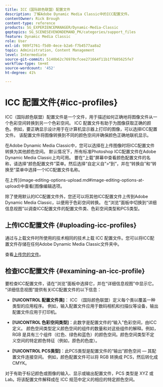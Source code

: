 ```yaml
---
title: ICC（国际颜色联盟）配置文件
description: 了解Adobe Dynamic Media Classic中的ICC配置文件。
contentOwner: Rick Brough
content-type: reference
products: SG_EXPERIENCEMANAGER/Dynamic-Media-Classic
geptopics: SG_SCENESEVENONDEMAND_PK/categories/support_files
feature: Dynamic Media Classic
role: User
exl-id: 989f2761-f5d0-4ece-b2a6-f7b4577aa8a2
topic: Administration, Content Management
level: Intermediate
source-git-commit: 5140b62c76970cfcee271664f11b1ff605625fe7
workflow-type: tm+mt
source-wordcount: '452'
ht-degree: 41%

---
```


# ICC 配置文件{#icc-profiles}

ICC（国际颜色联盟）配置文件是一个文件，用于描述如何正确地将图像文件从一个色彩空间转换到另一个色彩空间。 ICC 配置文件有助于为图像获取正确的颜色。例如，要正确显示设计用于在计算机显示器上打印的图像，可以选择ICC配置文件。 该配置文件将图像转换到不同的颜色空间并确保颜色正确地联机显示。

在Adobe Dynamic Media Classic中，您可以选择在上传图像时将ICC配置文件转换为其他颜色空间。 默认情况下，所有标准Photoshop ICC配置文件在Adobe Dynamic Media Classic上均可用。 要在“上载”屏幕中查看颜色配置文件的名称，请选择“颜色配置文件”菜单。然后选择“自定义自”>“到”，并在“转换自”和“转换至”菜单中选择一个ICC配置文件名称。

在上传](image-editing-options-upload.md#image-editing-options-at-upload)中查看[图像编辑选项。

除了使用默认的ICC配置文件外，您还可以将其他ICC配置文件上传到Adobe Dynamic Media Classic，以便用于色彩空间转换。 在“浏览”面板中切换到“详细信息视图”以调查ICC配置文件的配置文件类、色彩空间类型和PCS类型。

## 上传ICC配置文件 {#uploading-icc-profiles}

通过与上载文件时所使用的技术相同的技术上载 ICC 配置文件。您可以将ICC配置文件存储在任何Adobe Dynamic Media Classic文件夹中。

查看[上传您的文件](uploading-files.md#uploading_your_files)。

## 检查ICC配置文件 {#examining-an-icc-profile}

要检查ICC配置文件，请在“浏览”面板中选择它，并在“详细信息视图”中显示它。 “详细信息视图”提供有关ICC配置文件的以下信息：

* **[!UICONTROL 配置文件类]**： ICC （国际颜色联盟）定义每个类以覆盖一种类型的应用程序。 例如，输入配置文件应用于数码相机和扫描仪等设备，输出配置文件应用于打印机。

* **[!UICONTROL 色彩空间类型]**：此数字是配置文件的“输入”色彩空间，由ICC定义。 颜色空间类型定义颜色空间的组件的数量和对这些组件的解释。例如，RGB 是具有三个组件（红色、绿色和蓝色）的颜色空间。颜色空间类型不定义空间的特定颜色特征（例如，原色的色度）。

* **[!UICONTROL PCS类型]**：此PCS类型是配置文件的“输出”颜色空间 — 其配置文件连接空间。 例如，颜色配置文件可以将 RGB 转换成 PCS，然后转化成 CMYK。

对于有助于标记颜色或图像的输入、显示或输出配置文件，PCS 类型是 XYZ 或 Lab。将该配置文件解释成在 ICC 规范中定义的相应的特定颜色空间。
